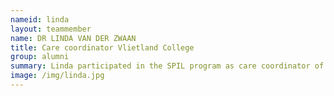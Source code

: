 ```yaml
---
nameid: linda
layout: teammember
name: DR LINDA VAN DER ZWAAN
title: Care coordinator Vlietland College
group: alumni
summary: Linda participated in the SPIL program as care coordinator of the Vlietland College. 
image: /img/linda.jpg
---
```


